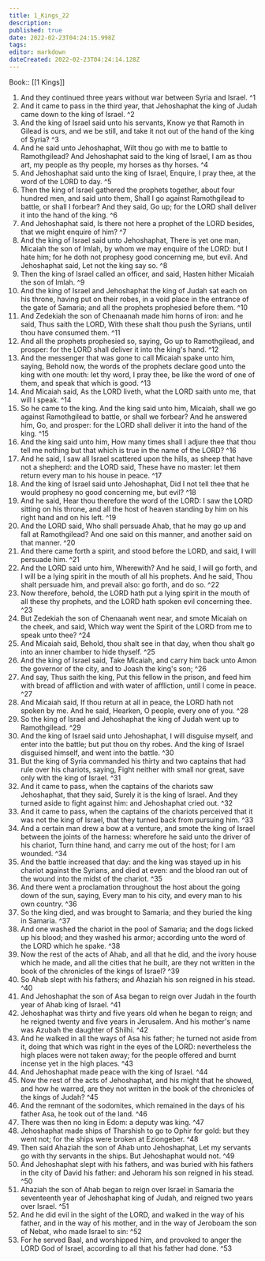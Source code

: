 ```yaml
---
title: 1_Kings_22
description: 
published: true
date: 2022-02-23T04:24:15.998Z
tags: 
editor: markdown
dateCreated: 2022-02-23T04:24:14.128Z
---
```


 Book:: [[1 Kings]]
 1. And they continued three years without war between Syria and Israel. ^1
 2. And it came to pass in the third year, that Jehoshaphat the king of Judah came down to the king of Israel. ^2
 3. And the king of Israel said unto his servants, Know ye that Ramoth in Gilead is ours, and we be still, and take it not out of the hand of the king of Syria? ^3
 4. And he said unto Jehoshaphat, Wilt thou go with me to battle to Ramothgilead? And Jehoshaphat said to the king of Israel, I am as thou art, my people as thy people, my horses as thy horses. ^4
 5. And Jehoshaphat said unto the king of Israel, Enquire, I pray thee, at the word of the LORD to day. ^5
 6. Then the king of Israel gathered the prophets together, about four hundred men, and said unto them, Shall I go against Ramothgilead to battle, or shall I forbear? And they said, Go up; for the LORD shall deliver it into the hand of the king. ^6
 7. And Jehoshaphat said, Is there not here a prophet of the LORD besides, that we might enquire of him? ^7
 8. And the king of Israel said unto Jehoshaphat, There is yet one man, Micaiah the son of Imlah, by whom we may enquire of the LORD: but I hate him; for he doth not prophesy good concerning me, but evil. And Jehoshaphat said, Let not the king say so. ^8
 9. Then the king of Israel called an officer, and said, Hasten hither Micaiah the son of Imlah. ^9
 10. And the king of Israel and Jehoshaphat the king of Judah sat each on his throne, having put on their robes, in a void place in the entrance of the gate of Samaria; and all the prophets prophesied before them. ^10
 11. And Zedekiah the son of Chenaanah made him horns of iron: and he said, Thus saith the LORD, With these shalt thou push the Syrians, until thou have consumed them. ^11
 12. And all the prophets prophesied so, saying, Go up to Ramothgilead, and prosper: for the LORD shall deliver it into the king's hand. ^12
 13. And the messenger that was gone to call Micaiah spake unto him, saying, Behold now, the words of the prophets declare good unto the king with one mouth: let thy word, I pray thee, be like the word of one of them, and speak that which is good. ^13
 14. And Micaiah said, As the LORD liveth, what the LORD saith unto me, that will I speak. ^14
 15. So he came to the king. And the king said unto him, Micaiah, shall we go against Ramothgilead to battle, or shall we forbear? And he answered him, Go, and prosper: for the LORD shall deliver it into the hand of the king. ^15
 16. And the king said unto him, How many times shall I adjure thee that thou tell me nothing but that which is true in the name of the LORD? ^16
 17. And he said, I saw all Israel scattered upon the hills, as sheep that have not a shepherd: and the LORD said, These have no master: let them return every man to his house in peace. ^17
 18. And the king of Israel said unto Jehoshaphat, Did I not tell thee that he would prophesy no good concerning me, but evil? ^18
 19. And he said, Hear thou therefore the word of the LORD: I saw the LORD sitting on his throne, and all the host of heaven standing by him on his right hand and on his left. ^19
 20. And the LORD said, Who shall persuade Ahab, that he may go up and fall at Ramothgilead? And one said on this manner, and another said on that manner. ^20
 21. And there came forth a spirit, and stood before the LORD, and said, I will persuade him. ^21
 22. And the LORD said unto him, Wherewith? And he said, I will go forth, and I will be a lying spirit in the mouth of all his prophets. And he said, Thou shalt persuade him, and prevail also: go forth, and do so. ^22
 23. Now therefore, behold, the LORD hath put a lying spirit in the mouth of all these thy prophets, and the LORD hath spoken evil concerning thee. ^23
 24. But Zedekiah the son of Chenaanah went near, and smote Micaiah on the cheek, and said, Which way went the Spirit of the LORD from me to speak unto thee? ^24
 25. And Micaiah said, Behold, thou shalt see in that day, when thou shalt go into an inner chamber to hide thyself. ^25
 26. And the king of Israel said, Take Micaiah, and carry him back unto Amon the governor of the city, and to Joash the king's son; ^26
 27. And say, Thus saith the king, Put this fellow in the prison, and feed him with bread of affliction and with water of affliction, until I come in peace. ^27
 28. And Micaiah said, If thou return at all in peace, the LORD hath not spoken by me. And he said, Hearken, O people, every one of you. ^28
 29. So the king of Israel and Jehoshaphat the king of Judah went up to Ramothgilead. ^29
 30. And the king of Israel said unto Jehoshaphat, I will disguise myself, and enter into the battle; but put thou on thy robes. And the king of Israel disguised himself, and went into the battle. ^30
 31. But the king of Syria commanded his thirty and two captains that had rule over his chariots, saying, Fight neither with small nor great, save only with the king of Israel. ^31
 32. And it came to pass, when the captains of the chariots saw Jehoshaphat, that they said, Surely it is the king of Israel. And they turned aside to fight against him: and Jehoshaphat cried out. ^32
 33. And it came to pass, when the captains of the chariots perceived that it was not the king of Israel, that they turned back from pursuing him. ^33
 34. And a certain man drew a bow at a venture, and smote the king of Israel between the joints of the harness: wherefore he said unto the driver of his chariot, Turn thine hand, and carry me out of the host; for I am wounded. ^34
 35. And the battle increased that day: and the king was stayed up in his chariot against the Syrians, and died at even: and the blood ran out of the wound into the midst of the chariot. ^35
 36. And there went a proclamation throughout the host about the going down of the sun, saying, Every man to his city, and every man to his own country. ^36
 37. So the king died, and was brought to Samaria; and they buried the king in Samaria. ^37
 38. And one washed the chariot in the pool of Samaria; and the dogs licked up his blood; and they washed his armor; according unto the word of the LORD which he spake. ^38
 39. Now the rest of the acts of Ahab, and all that he did, and the ivory house which he made, and all the cities that he built, are they not written in the book of the chronicles of the kings of Israel? ^39
 40. So Ahab slept with his fathers; and Ahaziah his son reigned in his stead. ^40
 41. And Jehoshaphat the son of Asa began to reign over Judah in the fourth year of Ahab king of Israel. ^41
 42. Jehoshaphat was thirty and five years old when he began to reign; and he reigned twenty and five years in Jerusalem. And his mother's name was Azubah the daughter of Shilhi. ^42
 43. And he walked in all the ways of Asa his father; he turned not aside from it, doing that which was right in the eyes of the LORD: nevertheless the high places were not taken away; for the people offered and burnt incense yet in the high places. ^43
 44. And Jehoshaphat made peace with the king of Israel. ^44
 45. Now the rest of the acts of Jehoshaphat, and his might that he showed, and how he warred, are they not written in the book of the chronicles of the kings of Judah? ^45
 46. And the remnant of the sodomites, which remained in the days of his father Asa, he took out of the land. ^46
 47. There was then no king in Edom: a deputy was king. ^47
 48. Jehoshaphat made ships of Tharshish to go to Ophir for gold: but they went not; for the ships were broken at Eziongeber. ^48
 49. Then said Ahaziah the son of Ahab unto Jehoshaphat, Let my servants go with thy servants in the ships. But Jehoshaphat would not. ^49
 50. And Jehoshaphat slept with his fathers, and was buried with his fathers in the city of David his father: and Jehoram his son reigned in his stead. ^50
 51. Ahaziah the son of Ahab began to reign over Israel in Samaria the seventeenth year of Jehoshaphat king of Judah, and reigned two years over Israel. ^51
 52. And he did evil in the sight of the LORD, and walked in the way of his father, and in the way of his mother, and in the way of Jeroboam the son of Nebat, who made Israel to sin: ^52
 53. For he served Baal, and worshipped him, and provoked to anger the LORD God of Israel, according to all that his father had done. ^53
